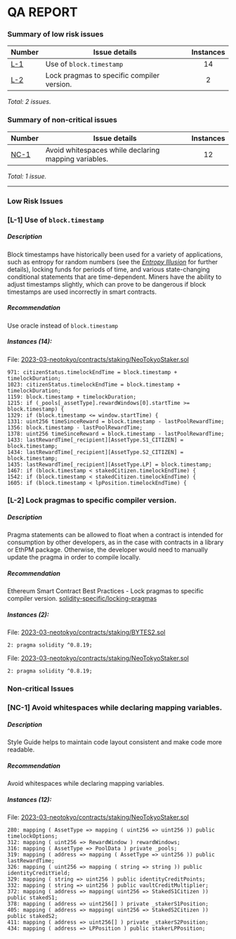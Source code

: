 # QA REPORT



### Summary of low risk issues


| Number     | Issue details                              | Instances |
| ------------ | -------------------------------------------- | :---------: |
| [L-1](#L1) | Use of `block.timestamp`                    |    14    |
| [L-2](#L2) | Lock pragmas to specific compiler version. |     2     |

*Total: 2 issues.*

### Summary of non-critical issues


| Number       | Issue details                                                   | Instances |
| -------------- | ----------------------------------------------------------------- | :---------: |
| [NC-1](#NC1) | Avoid whitespaces while declaring mapping variables.            |    12    |

*Total: 1 issue.*

---

### Low Risk Issues

### <a id=L1>[L-1]</a> Use of `block.timestamp`

##### Description

Block timestamps have historically been used for a variety of applications, such as entropy for random numbers (see the *[Entropy Illusion](https://hacken.io/discover/most-common-smart-contract-vulnerabilities/#Entropy_Illusion)* for further details), locking funds for periods of time, and various state-changing conditional statements that are time-dependent. Miners have the ability to adjust timestamps slightly, which can prove to be dangerous if block timestamps are used incorrectly in smart contracts.

##### Recommendation

Use oracle instead of `block.timestamp`

##### *Instances (14):*

File: [2023-03-neotokyo/contracts/staking/NeoTokyoStaker.sol](https://github.com/code-423n4/2023-03-neotokyo/blob/main/contracts/staking/NeoTokyoStaker.sol#L971 )

```solidity
971: citizenStatus.timelockEndTime = block.timestamp + timelockDuration;
1023: citizenStatus.timelockEndTime = block.timestamp + timelockDuration;
1159: block.timestamp + timelockDuration;
1215: if (_pools[_assetType].rewardWindows[0].startTime >= block.timestamp) {
1329: if (block.timestamp <= window.startTime) {
1331: uint256 timeSinceReward = block.timestamp - lastPoolRewardTime;
1356: block.timestamp - lastPoolRewardTime;
1378: uint256 timeSinceReward = block.timestamp - lastPoolRewardTime;
1433: lastRewardTime[_recipient][AssetType.S1_CITIZEN] = block.timestamp;
1434: lastRewardTime[_recipient][AssetType.S2_CITIZEN] = block.timestamp;
1435: lastRewardTime[_recipient][AssetType.LP] = block.timestamp;
1467: if (block.timestamp < stakedCitizen.timelockEndTime) {
1542: if (block.timestamp < stakedCitizen.timelockEndTime) {
1605: if (block.timestamp < lpPosition.timelockEndTime) {
```

### <a id=L2>[L-2]</a> Lock pragmas to specific compiler version.

##### Description

Pragma statements can be allowed to float when a contract is intended for consumption by other developers, as in the case with contracts in a library or EthPM package. Otherwise, the developer would need to manually update the pragma in order to compile locally.

##### Recommendation

Ethereum Smart Contract Best Practices - Lock pragmas to specific compiler version. [solidity-specific/locking-pragmas](https://consensys.github.io/smart-contract-best-practices/development-recommendations/solidity-specific/locking-pragmas/)

##### *Instances (2):*

File: [2023-03-neotokyo/contracts/staking/BYTES2.sol](https://github.com/code-423n4/2023-03-neotokyo/blob/main/contracts/staking/BYTES2.sol#L2 )

```solidity
2: pragma solidity ^0.8.19;
```

File: [2023-03-neotokyo/contracts/staking/NeoTokyoStaker.sol](https://github.com/code-423n4/2023-03-neotokyo/blob/main/contracts/staking/NeoTokyoStaker.sol#L2 )

```solidity
2: pragma solidity ^0.8.19;
```

### Non-critical Issues

### <a id=NC1>[NC-1]</a> Avoid whitespaces while declaring mapping variables.

##### Description

Style Guide helps to maintain code layout consistent and make code more readable.

##### Recommendation

Avoid whitespaces while declaring mapping variables.

##### *Instances (12):*

File: [2023-03-neotokyo/contracts/staking/NeoTokyoStaker.sol](https://github.com/code-423n4/2023-03-neotokyo/blob/main/contracts/staking/NeoTokyoStaker.sol#L280 )

```solidity
280: mapping ( AssetType => mapping ( uint256 => uint256 )) public	timelockOptions;
312: mapping ( uint256 => RewardWindow ) rewardWindows;
316: mapping ( AssetType => PoolData ) private _pools;
319: mapping ( address => mapping ( AssetType => uint256 )) public lastRewardTime;
326: mapping ( uint256 => mapping ( string => string )) public identityCreditYield;
329: mapping ( string => uint256 ) public identityCreditPoints;
332: mapping ( string => uint256 ) public vaultCreditMultiplier;
372: mapping ( address => mapping( uint256 => StakedS1Citizen )) public stakedS1;
378: mapping ( address => uint256[] ) private _stakerS1Position;
405: mapping ( address => mapping( uint256 => StakedS2Citizen )) public stakedS2;
411: mapping ( address => uint256[] ) private _stakerS2Position;
434: mapping ( address => LPPosition ) public stakerLPPosition;
```
